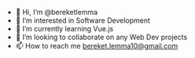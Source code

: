 - 👋 Hi, I’m @bereketlemma
- 👀 I’m interested in Software Development
- 🌱 I’m currently learning Vue.js
- 💞️ I’m looking to collaborate on any Web Dev projects
- 📫 How to reach me bereket.lemma10@gmail.com

<!---
bereketlemma/bereketlemma is a ✨ special ✨ repository because its `README.md` (this file) appears on your GitHub profile.
You can click the Preview link to take a look at your changes.
--->

